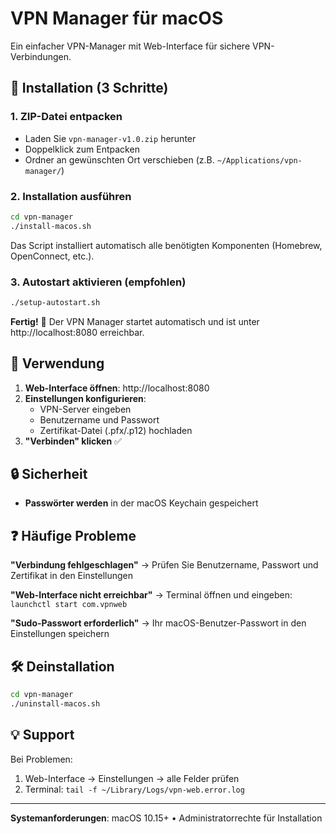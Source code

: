 # VPN Manager für macOS

Ein einfacher VPN-Manager mit Web-Interface für sichere VPN-Verbindungen.

## 🚀 Installation (3 Schritte)

### 1. ZIP-Datei entpacken

- Laden Sie `vpn-manager-v1.0.zip` herunter
- Doppelklick zum Entpacken
- Ordner an gewünschten Ort verschieben (z.B. `~/Applications/vpn-manager/`)

### 2. Installation ausführen

```bash
cd vpn-manager
./install-macos.sh
```

Das Script installiert automatisch alle benötigten Komponenten (Homebrew, OpenConnect, etc.).

### 3. Autostart aktivieren (empfohlen)

```bash
./setup-autostart.sh
```

**Fertig!** 🎉 Der VPN Manager startet automatisch und ist unter http://localhost:8080 erreichbar.

## 📱 Verwendung

1. **Web-Interface öffnen**: http://localhost:8080
2. **Einstellungen konfigurieren**:
   - VPN-Server eingeben
   - Benutzername und Passwort
   - Zertifikat-Datei (.pfx/.p12) hochladen
3. **"Verbinden" klicken** ✅

## 🔒 Sicherheit

- **Passwörter werden** in der macOS Keychain gespeichert

## ❓ Häufige Probleme

**"Verbindung fehlgeschlagen"**
→ Prüfen Sie Benutzername, Passwort und Zertifikat in den Einstellungen

**"Web-Interface nicht erreichbar"**
→ Terminal öffnen und eingeben: `launchctl start com.vpnweb`

**"Sudo-Passwort erforderlich"**
→ Ihr macOS-Benutzer-Passwort in den Einstellungen speichern

## 🛠️ Deinstallation

```bash
cd vpn-manager
./uninstall-macos.sh
```

## 💡 Support

Bei Problemen:

1. Web-Interface → Einstellungen → alle Felder prüfen
2. Terminal: `tail -f ~/Library/Logs/vpn-web.error.log`

---

**Systemanforderungen**: macOS 10.15+ • Administratorrechte für Installation
